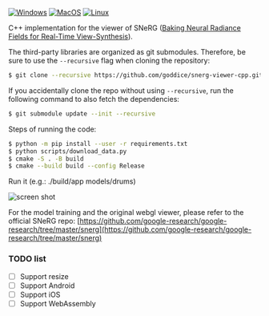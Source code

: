 [![Windows](https://github.com/goddice/snerg-viewer-cpp/actions/workflows/Windows.yml/badge.svg?branch=main)](https://github.com/goddice/snerg-viewer-cpp/actions/workflows/Windows.yml)
[![MacOS](https://github.com/goddice/snerg-viewer-cpp/actions/workflows/MacOS.yml/badge.svg?branch=main)](https://github.com/goddice/snerg-viewer-cpp/actions/workflows/MacOS.yml)
[![Linux](https://github.com/goddice/snerg-viewer-cpp/actions/workflows/Linux.yml/badge.svg?branch=main)](https://github.com/goddice/snerg-viewer-cpp/actions/workflows/Linux.yml)

C++ implementation for the viewer of SNeRG ([Baking Neural Radiance Fields for Real-Time View-Synthesis](http://nerf.live)).

The third-party libraries are organized as git submodules. 
Therefore, be sure to use the `--recursive` flag when
cloning the repository:
```bash
$ git clone --recursive https://github.com/goddice/snerg-viewer-cpp.git
```

If you accidentally clone the repo without using ``--recursive``, run the
following command to also fetch the dependencies:
```bash
$ git submodule update --init --recursive
```

Steps of running the code:
```bash
$ python -m pip install --user -r requirements.txt
$ python scripts/download_data.py
$ cmake -S . -B build
$ cmake --build build --config Release
```

Run it (e.g.: ./build/app models/drums)

![screen shot](https://i.ibb.co/fkyv8Qr/snerg.png)

For the model training and the original webgl viewer, please refer to the official SNeRG repo: [https://github.com/google-research/google-research/tree/master/snerg](https://github.com/google-research/google-research/tree/master/snerg)

### TODO list

- [ ] Support resize
- [ ] Support Android
- [ ] Support iOS
- [ ] Support WebAssembly